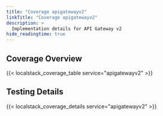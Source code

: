 ```yaml
---
title: "Coverage apigatewayv2"
linkTitle: "Coverage apigatewayv2"
description: >
  Implementation details for API Gateway v2
hide_readingtime: true
---
```


## Coverage Overview
{{< localstack_coverage_table service="apigatewayv2" >}}

## Testing Details
{{< localstack_coverage_details service="apigatewayv2" >}}
